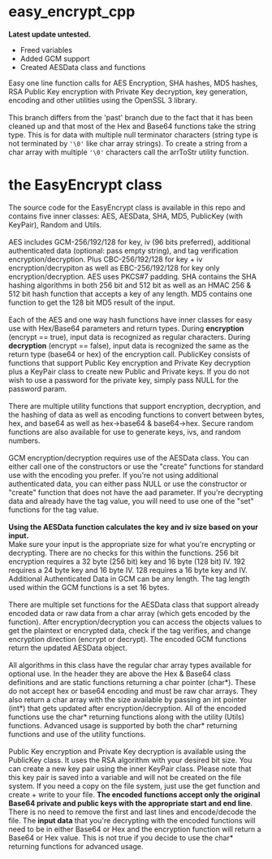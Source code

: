 # easy_encrypt_cpp

<b>Latest update untested.</b>
- Freed variables
- Added GCM support
- Created AESData class and functions

Easy one line function calls for AES Encryption, SHA hashes, MD5 hashes, RSA Public Key encryption with Private Key decryption, key generation, encoding and other utilities using the OpenSSL 3 library.<br><br>This branch differs from the 'past' branch due to the fact that it has been cleaned up and that most of the Hex and Base64 functions take the string type. This is for data with multiple null terminator characters (string type is not terminated by `'\0'` like char array strings). To create a string from a char array with multiple `'\0'` characters call the arrToStr utility function.

# the EasyEncrypt class

The source code for the EasyEncrypt class is available in this repo and contains five inner classes: AES, AESData, SHA, MD5, PublicKey (with KeyPair), Random and Utils.<br><br>
AES includes GCM-256/192/128 for key, iv (96 bits preferred), additional authenticated data (optional: pass empty string), and tag verification encryption/decryption. Plus CBC-256/192/128 for key + iv encryption/decrypiton as well as EBC-256/192/128 for key only encryption/decryption. AES uses PKCS#7 padding. SHA contains the SHA hashing algorithms in both 256 bit and 512 bit as well as an HMAC 256 & 512 bit hash function that accepts a key of any length. MD5 contains one function to get the 128 bit MD5 result of the input.
<br><br>Each of the AES and one way hash functions have inner classes for easy use with Hex/Base64 parameters and return types. During <b>encryption</b> (encrypt == true), input data is recognized as regular characters. During <b>decryption</b> (encrypt == false), input data is recognized the same as the return type (base64 or hex) of the encryption call. PublicKey consists of functions that support Public Key encryption and Private Key decryption plus a KeyPair class to create new Public and Private keys. If you do not wish to use a password for the private key, simply pass NULL for the password param. 
<br><br>There are multiple utility functions that support encryption, decryption, and the hashing of data as well as encoding functions to convert between bytes, hex, and base64 as well as hex->base64 & base64->hex. Secure random functions are also available for use to generate keys, ivs, and random numbers.
<br><br>
GCM encryption/decryption requires use of the AESData class. You can either call one of the constructors or use the "create" functions for standard use with the encoding you prefer. If you're not using additional authenticated data, you can either pass NULL or use the constructor or "create" function that does not have the aad parameter. If you're decrypting data and already have the tag value, you will need to use one of the "set" functions for the tag value.<br><br><b>Using the AESData function calculates the key and iv size based on your input.</b><br>Make sure your input is the appropriate size for what you're encrypting or decrypting. There are no checks for this within the functions. 256 bit encryption requires a 32 byte (256 bit) key and 16 byte (128 bit) IV. 192 requires a 24 byte key and 16 byte IV. 128 requires a 16 byte key and IV. Additional Authenticated Data in GCM can be any length. The tag length used within the GCM functions is a set 16 bytes.<br><br>
There are multiple set functions for the AESData class that support already encoded data or raw data from a char array (which gets encoded by the function). After encryption/decryption you can access the objects values to get the plaintext or encrypted data, check if the tag verifies, and change encryption direction (encrypt or decrypt). The encoded GCM functions return the updated AESData object.<br><br>
All algorithms in this class have the regular char array types available for optional use. In the header they are above the Hex & Base64 class definitions and are static functions returning a char pointer (char*). These do not accept hex or base64 encoding and must be raw char arrays. They also return a char array with the size available by passing an int pointer (int*) that gets updated after encryption/decryption. All of the encoded functions use the char* returning functions along with the utility (Utils) functions. Advanced usage is supported by both the char* returning functions and use of the utility functions.<br><br>
Public Key encryption and Private Key decryption is available using the PublicKey class. It uses the RSA algorithm with your desired bit size. You can create a new key pair using the inner KeyPair class. Please note that this key pair is saved into a variable and will not be created on the file system. If you need a copy on the file system, just use the get function and create + write to your file. <b>The encoded functions accept only the original Base64 private and public keys with the appropriate start and end line</b>. There is no need to remove the first and last lines and encode/decode the file. The <b>input data</b> that you're decrypting with the encoded functions will need to be in either Base64 or Hex and the encryption function will return a Base64 or Hex value. This is not true if you decide to use the char* returning functions for advanced usage.
